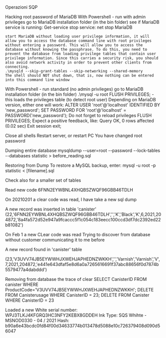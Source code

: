 Operazioni SQP

Hacking root password of MariaDB
With Powershell - run with admin privileges
    go to MariaDB installation folder (in the bin folder)
    see if MariaDB service is running: Get-service
    stop service: net stop MariaDB

    start MariaDB without loading user privilege information, it will allow you to access the database command line with root privileges without entering a password. This will allow you to access the database without knowing the passphrase. To do this, you need to prevent the database from loading privilege tables that contain user privilege information. Since this carries a security risk, you should also avoid network activity in order to prevent other clients from connecting.
    .\mysqld --skip-grant-tables --skip-networking --shared-memory
    The shell should NOT shut down, that is, now nothing can be entered into this command line window

With Powershell - run standard (no admin privileges)
    go to MariaDB installation folder (in the bin folder)
    .\mysql -u root
    FLUSH PRIVILEGES; - this loads the privileges table (to detect root user)
    Depending on MariaDB version, either one will work:
        ALTER USER 'root'@'localhost' IDENTIFIED BY 'new_password';
        SET PASSWORD FOR 'root'@'localhost' = PASSWORD('new_password');
    Do not forget to reload privileges
        FLUSH PRIVILEGES;
        Expect a positive feedback, like: Query OK, 0 rows affected (0.02 sec)
    Exit session
        exit;

Close all shells
Restart server, or restart PC
You have changed root password


Dumping entire database
mysqldump --user=root --password --lock-tables --databases statistic > before_reading.sql

Restoring from Dump
To restore a MySQL backup, enter:
mysql -u root -p statistic < [filename].sql

Check also for a smaller set of tables

Read new code
6FNN2EYWBNL4XHQBSZWQF96GBB46TDLH


On 20210201 a clear code was read, I have take a new sql dump

A new record was inserted in table 'canister'
(22,'6FNN2EYWBNL4XHQBSZWQF96GBB46TDLH','','K','Black','K',6,2021,204872,'8a4fa572d52e947a9fcaccc5f1c054c183eecc100ccd3df7dc2392ed22b81082')

On Feb 1 a new CLear code was read
Trying to discover from database without customer communicating it to me before

A new record found in 'canister' table

(23,'V3UVV74JB5EYWWHJXWEHJAPHEDNZWKKH','','Varnish','Varnish','V',7,2021,204872,'e441e643dfaf5e8d6a0a7265616691f37abc88656f0d7874b5579477a4dabddd')


Removing from database the trace of clear
SELECT CanisterID FROM canister WHERE ProductCode='V3UVV74JB5EYWWHJXWEHJAPHEDNZWKKH';
DELETE FROM Canisterusage WHERE CanisterID = 23;
DELETE FROM Canister WHERE CanisterID = 23

Loaded a new White
serial number: WPJ3TLKJ4KFGRQ3HC3NFY2KEBX8GDDEH
Ink Type: SQS Whihte - MSNOD0330 - 04 / 2021
Hash: b90a6e43bcdc0fd84f00d34633774b013478d5088e10c726379408d090d56047
